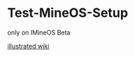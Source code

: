 # Test-MineOS-Setup

only on IMineOS Beta

[illustrated wiki](https://github.com/youaregod666/IMineOS_BIOS/tree)
